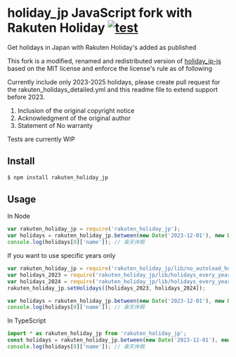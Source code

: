 # holiday_jp JavaScript fork with Rakuten Holiday [![test](https://github.com/holiday-jp/holiday_jp-js/workflows/test/badge.svg)](https://github.com/holiday-jp/holiday_jp-js/actions)

Get holidays in Japan with Rakuten Holiday's added as published

This fork is a modified, renamed and redistributed version of [holiday_jp-js](https://github.com/holiday-jp/holiday_jp-js) based on the MIT license and enforce the license's rule as of following

Currently include only 2023-2025 holidays, please create pull request for the rakuten_holidays_detailed.yml and this readme file to extend support before 2023.

1. Inclusion of the original copyright notice
2. Acknowledgment of the original author
3. Statement of No warranty

Tests are currently WIP

## Install

```sh
$ npm install rakuten_holiday_jp
```

## Usage
In Node

```javascript
var rakuten_holiday_jp = require('rakuten_holiday_jp');
var holidays = rakuten_holiday_jp.between(new Date('2023-12-01'), new Date('2023-12-31'));
console.log(holidays[0]['name']); // 楽天休暇
```

If you want to use specific years only

```javascript
var rakuten_holiday_jp = require('rakuten_holiday_jp/lib/no_autoload_holidays');
var holidays_2023 = require('rakuten_holiday_jp/lib/holidays_every_year/2023');
var holidays_2024 = require('rakuten_holiday_jp/lib/holidays_every_year/2024');
rakuten_holiday_jp.setHolidays([holidays_2023, holidays_2024]);

var holidays = rakuten_holiday_jp.between(new Date('2023-12-01'), new Date('2023-12-31'));
console.log(holidays[0]['name']); // 楽天休暇
```

In TypeScript

```typescript
import * as rakuten_holiday_jp from 'rakuten_holiday_jp';
const holidays = rakuten_holiday_jp.between(new Date('2023-12-01'), new Date('2023-12-31'));
console.log(holidays[0]['name']); // 楽天休暇
```
